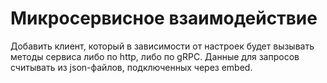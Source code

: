 # Микросервисное взаимодействие
Добавить клиент, который в зависимости от настроек будет вызывать методы сервиса либо по http, либо по gRPC. Данные для запросов считывать из json-файлов, подключенных через embed.
